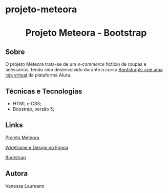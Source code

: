 # projeto-meteora
 <h1 align="center">Projeto Meteora - Bootstrap</h1> 
 
 <h2>Sobre</h2>
 
 <p>O projeto Meteora trata-se de um <i>e-commerce</i> fictício de roupas e acessórios, tendo sido desenvolvido durante o curso <a href="https://cursos.alura.com.br/course/bootstrap5-crie-loja-virtual"> Bootstrap5: crie uma loja virtual</a> da plataforma Alura.</p>
 <p></p>
 
 <h2>Técnicas e Tecnologias</h2>
 
 <ul>
 <li>HTML e CSS;</li>
 <li>Boostrap, versão 5;</lu>
 </ul>
 
 <h2>Links</h2>
 
 <p><a href="https://vanessalaureano.github.io/projeto-meteora/">Projeto Meteora</a></p>
 <p><a href="https://www.figma.com/file/TT8Uq6LmVELALMKs4G4HE2/Meteora---Projeto-Bootstrap-5?type=design&node-id=2386-2430&t=aIa6Mmvq12lGiZlS-0">Wireframe e Design no Figma</a></p>
 <p><a href="https://getbootstrap.com/">Bootstrap</a></p>
 
 <h2>Autora</h2>
 
 <p>Vanessa Laureano</p>
